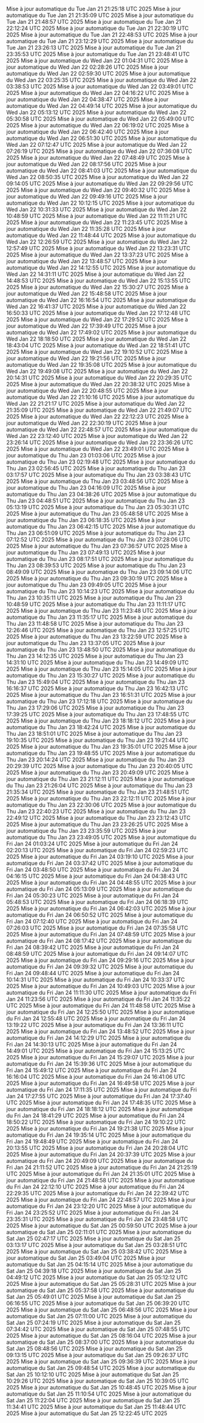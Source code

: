 Mise à jour automatique du Tue Jan 21 21:25:18 UTC 2025
Mise à jour automatique du Tue Jan 21 21:35:09 UTC 2025
Mise à jour automatique du Tue Jan 21 21:48:57 UTC 2025
Mise à jour automatique du Tue Jan 21 22:12:24 UTC 2025
Mise à jour automatique du Tue Jan 21 22:30:19 UTC 2025
Mise à jour automatique du Tue Jan 21 22:48:53 UTC 2025
Mise à jour automatique du Tue Jan 21 23:12:29 UTC 2025
Mise à jour automatique du Tue Jan 21 23:26:13 UTC 2025
Mise à jour automatique du Tue Jan 21 23:35:53 UTC 2025
Mise à jour automatique du Tue Jan 21 23:48:41 UTC 2025
Mise à jour automatique du Wed Jan 22 01:04:31 UTC 2025
Mise à jour automatique du Wed Jan 22 02:28:26 UTC 2025
Mise à jour automatique du Wed Jan 22 02:59:30 UTC 2025
Mise à jour automatique du Wed Jan 22 03:25:35 UTC 2025
Mise à jour automatique du Wed Jan 22 03:38:53 UTC 2025
Mise à jour automatique du Wed Jan 22 03:49:01 UTC 2025
Mise à jour automatique du Wed Jan 22 04:16:22 UTC 2025
Mise à jour automatique du Wed Jan 22 04:38:47 UTC 2025
Mise à jour automatique du Wed Jan 22 04:49:14 UTC 2025
Mise à jour automatique du Wed Jan 22 05:13:12 UTC 2025
Mise à jour automatique du Wed Jan 22 05:30:58 UTC 2025
Mise à jour automatique du Wed Jan 22 05:49:00 UTC 2025
Mise à jour automatique du Wed Jan 22 06:19:02 UTC 2025
Mise à jour automatique du Wed Jan 22 06:42:40 UTC 2025
Mise à jour automatique du Wed Jan 22 06:51:30 UTC 2025
Mise à jour automatique du Wed Jan 22 07:12:47 UTC 2025
Mise à jour automatique du Wed Jan 22 07:26:19 UTC 2025
Mise à jour automatique du Wed Jan 22 07:36:08 UTC 2025
Mise à jour automatique du Wed Jan 22 07:48:49 UTC 2025
Mise à jour automatique du Wed Jan 22 08:17:56 UTC 2025
Mise à jour automatique du Wed Jan 22 08:41:03 UTC 2025
Mise à jour automatique du Wed Jan 22 08:50:35 UTC 2025
Mise à jour automatique du Wed Jan 22 09:14:05 UTC 2025
Mise à jour automatique du Wed Jan 22 09:29:56 UTC 2025
Mise à jour automatique du Wed Jan 22 09:40:32 UTC 2025
Mise à jour automatique du Wed Jan 22 09:49:16 UTC 2025
Mise à jour automatique du Wed Jan 22 10:12:15 UTC 2025
Mise à jour automatique du Wed Jan 22 10:31:33 UTC 2025
Mise à jour automatique du Wed Jan 22 10:48:59 UTC 2025
Mise à jour automatique du Wed Jan 22 11:11:21 UTC 2025
Mise à jour automatique du Wed Jan 22 11:23:45 UTC 2025
Mise à jour automatique du Wed Jan 22 11:35:28 UTC 2025
Mise à jour automatique du Wed Jan 22 11:48:44 UTC 2025
Mise à jour automatique du Wed Jan 22 12:26:59 UTC 2025
Mise à jour automatique du Wed Jan 22 12:57:49 UTC 2025
Mise à jour automatique du Wed Jan 22 13:23:31 UTC 2025
Mise à jour automatique du Wed Jan 22 13:37:23 UTC 2025
Mise à jour automatique du Wed Jan 22 13:48:57 UTC 2025
Mise à jour automatique du Wed Jan 22 14:12:55 UTC 2025
Mise à jour automatique du Wed Jan 22 14:31:11 UTC 2025
Mise à jour automatique du Wed Jan 22 14:48:53 UTC 2025
Mise à jour automatique du Wed Jan 22 15:13:55 UTC 2025
Mise à jour automatique du Wed Jan 22 15:30:27 UTC 2025
Mise à jour automatique du Wed Jan 22 15:48:58 UTC 2025
Mise à jour automatique du Wed Jan 22 16:16:54 UTC 2025
Mise à jour automatique du Wed Jan 22 16:41:37 UTC 2025
Mise à jour automatique du Wed Jan 22 16:50:33 UTC 2025
Mise à jour automatique du Wed Jan 22 17:12:48 UTC 2025
Mise à jour automatique du Wed Jan 22 17:29:52 UTC 2025
Mise à jour automatique du Wed Jan 22 17:39:49 UTC 2025
Mise à jour automatique du Wed Jan 22 17:49:02 UTC 2025
Mise à jour automatique du Wed Jan 22 18:18:50 UTC 2025
Mise à jour automatique du Wed Jan 22 18:43:04 UTC 2025
Mise à jour automatique du Wed Jan 22 18:51:41 UTC 2025
Mise à jour automatique du Wed Jan 22 19:10:52 UTC 2025
Mise à jour automatique du Wed Jan 22 19:21:56 UTC 2025
Mise à jour automatique du Wed Jan 22 19:35:08 UTC 2025
Mise à jour automatique du Wed Jan 22 19:49:08 UTC 2025
Mise à jour automatique du Wed Jan 22 20:14:31 UTC 2025
Mise à jour automatique du Wed Jan 22 20:29:35 UTC 2025
Mise à jour automatique du Wed Jan 22 20:38:32 UTC 2025
Mise à jour automatique du Wed Jan 22 20:48:55 UTC 2025
Mise à jour automatique du Wed Jan 22 21:10:16 UTC 2025
Mise à jour automatique du Wed Jan 22 21:21:17 UTC 2025
Mise à jour automatique du Wed Jan 22 21:35:09 UTC 2025
Mise à jour automatique du Wed Jan 22 21:49:07 UTC 2025
Mise à jour automatique du Wed Jan 22 22:12:23 UTC 2025
Mise à jour automatique du Wed Jan 22 22:30:19 UTC 2025
Mise à jour automatique du Wed Jan 22 22:48:57 UTC 2025
Mise à jour automatique du Wed Jan 22 23:12:40 UTC 2025
Mise à jour automatique du Wed Jan 22 23:26:14 UTC 2025
Mise à jour automatique du Wed Jan 22 23:36:26 UTC 2025
Mise à jour automatique du Wed Jan 22 23:49:01 UTC 2025
Mise à jour automatique du Thu Jan 23 01:03:06 UTC 2025
Mise à jour automatique du Thu Jan 23 02:19:48 UTC 2025
Mise à jour automatique du Thu Jan 23 02:56:45 UTC 2025
Mise à jour automatique du Thu Jan 23 03:17:57 UTC 2025
Mise à jour automatique du Thu Jan 23 03:38:43 UTC 2025
Mise à jour automatique du Thu Jan 23 03:48:56 UTC 2025
Mise à jour automatique du Thu Jan 23 04:16:09 UTC 2025
Mise à jour automatique du Thu Jan 23 04:38:26 UTC 2025
Mise à jour automatique du Thu Jan 23 04:48:51 UTC 2025
Mise à jour automatique du Thu Jan 23 05:13:19 UTC 2025
Mise à jour automatique du Thu Jan 23 05:30:31 UTC 2025
Mise à jour automatique du Thu Jan 23 05:48:58 UTC 2025
Mise à jour automatique du Thu Jan 23 06:18:35 UTC 2025
Mise à jour automatique du Thu Jan 23 06:42:15 UTC 2025
Mise à jour automatique du Thu Jan 23 06:51:09 UTC 2025
Mise à jour automatique du Thu Jan 23 07:12:52 UTC 2025
Mise à jour automatique du Thu Jan 23 07:28:06 UTC 2025
Mise à jour automatique du Thu Jan 23 07:36:57 UTC 2025
Mise à jour automatique du Thu Jan 23 07:49:13 UTC 2025
Mise à jour automatique du Thu Jan 23 08:17:51 UTC 2025
Mise à jour automatique du Thu Jan 23 08:39:53 UTC 2025
Mise à jour automatique du Thu Jan 23 08:49:09 UTC 2025
Mise à jour automatique du Thu Jan 23 09:14:06 UTC 2025
Mise à jour automatique du Thu Jan 23 09:30:19 UTC 2025
Mise à jour automatique du Thu Jan 23 09:49:05 UTC 2025
Mise à jour automatique du Thu Jan 23 10:14:23 UTC 2025
Mise à jour automatique du Thu Jan 23 10:35:11 UTC 2025
Mise à jour automatique du Thu Jan 23 10:48:59 UTC 2025
Mise à jour automatique du Thu Jan 23 11:11:17 UTC 2025
Mise à jour automatique du Thu Jan 23 11:23:48 UTC 2025
Mise à jour automatique du Thu Jan 23 11:35:17 UTC 2025
Mise à jour automatique du Thu Jan 23 11:48:58 UTC 2025
Mise à jour automatique du Thu Jan 23 12:26:46 UTC 2025
Mise à jour automatique du Thu Jan 23 12:57:25 UTC 2025
Mise à jour automatique du Thu Jan 23 13:22:59 UTC 2025
Mise à jour automatique du Thu Jan 23 13:37:05 UTC 2025
Mise à jour automatique du Thu Jan 23 13:48:50 UTC 2025
Mise à jour automatique du Thu Jan 23 14:12:35 UTC 2025
Mise à jour automatique du Thu Jan 23 14:31:10 UTC 2025
Mise à jour automatique du Thu Jan 23 14:49:09 UTC 2025
Mise à jour automatique du Thu Jan 23 15:14:05 UTC 2025
Mise à jour automatique du Thu Jan 23 15:30:27 UTC 2025
Mise à jour automatique du Thu Jan 23 15:49:04 UTC 2025
Mise à jour automatique du Thu Jan 23 16:16:37 UTC 2025
Mise à jour automatique du Thu Jan 23 16:42:13 UTC 2025
Mise à jour automatique du Thu Jan 23 16:51:31 UTC 2025
Mise à jour automatique du Thu Jan 23 17:12:18 UTC 2025
Mise à jour automatique du Thu Jan 23 17:29:06 UTC 2025
Mise à jour automatique du Thu Jan 23 17:39:25 UTC 2025
Mise à jour automatique du Thu Jan 23 17:48:55 UTC 2025
Mise à jour automatique du Thu Jan 23 18:18:12 UTC 2025
Mise à jour automatique du Thu Jan 23 18:42:24 UTC 2025
Mise à jour automatique du Thu Jan 23 18:51:01 UTC 2025
Mise à jour automatique du Thu Jan 23 19:10:35 UTC 2025
Mise à jour automatique du Thu Jan 23 19:21:44 UTC 2025
Mise à jour automatique du Thu Jan 23 19:35:01 UTC 2025
Mise à jour automatique du Thu Jan 23 19:48:55 UTC 2025
Mise à jour automatique du Thu Jan 23 20:14:24 UTC 2025
Mise à jour automatique du Thu Jan 23 20:29:39 UTC 2025
Mise à jour automatique du Thu Jan 23 20:40:05 UTC 2025
Mise à jour automatique du Thu Jan 23 20:49:09 UTC 2025
Mise à jour automatique du Thu Jan 23 21:12:11 UTC 2025
Mise à jour automatique du Thu Jan 23 21:26:04 UTC 2025
Mise à jour automatique du Thu Jan 23 21:35:34 UTC 2025
Mise à jour automatique du Thu Jan 23 21:48:51 UTC 2025
Mise à jour automatique du Thu Jan 23 22:12:11 UTC 2025
Mise à jour automatique du Thu Jan 23 22:30:06 UTC 2025
Mise à jour automatique du Thu Jan 23 22:40:23 UTC 2025
Mise à jour automatique du Thu Jan 23 22:49:12 UTC 2025
Mise à jour automatique du Thu Jan 23 23:12:43 UTC 2025
Mise à jour automatique du Thu Jan 23 23:26:25 UTC 2025
Mise à jour automatique du Thu Jan 23 23:35:59 UTC 2025
Mise à jour automatique du Thu Jan 23 23:49:05 UTC 2025
Mise à jour automatique du Fri Jan 24 01:03:24 UTC 2025
Mise à jour automatique du Fri Jan 24 02:20:13 UTC 2025
Mise à jour automatique du Fri Jan 24 02:59:23 UTC 2025
Mise à jour automatique du Fri Jan 24 03:19:10 UTC 2025
Mise à jour automatique du Fri Jan 24 03:37:42 UTC 2025
Mise à jour automatique du Fri Jan 24 03:48:50 UTC 2025
Mise à jour automatique du Fri Jan 24 04:16:15 UTC 2025
Mise à jour automatique du Fri Jan 24 04:38:43 UTC 2025
Mise à jour automatique du Fri Jan 24 04:48:55 UTC 2025
Mise à jour automatique du Fri Jan 24 05:13:09 UTC 2025
Mise à jour automatique du Fri Jan 24 05:30:23 UTC 2025
Mise à jour automatique du Fri Jan 24 05:48:53 UTC 2025
Mise à jour automatique du Fri Jan 24 06:18:39 UTC 2025
Mise à jour automatique du Fri Jan 24 06:42:03 UTC 2025
Mise à jour automatique du Fri Jan 24 06:50:52 UTC 2025
Mise à jour automatique du Fri Jan 24 07:12:40 UTC 2025
Mise à jour automatique du Fri Jan 24 07:26:03 UTC 2025
Mise à jour automatique du Fri Jan 24 07:35:58 UTC 2025
Mise à jour automatique du Fri Jan 24 07:48:59 UTC 2025
Mise à jour automatique du Fri Jan 24 08:17:42 UTC 2025
Mise à jour automatique du Fri Jan 24 08:39:42 UTC 2025
Mise à jour automatique du Fri Jan 24 08:48:59 UTC 2025
Mise à jour automatique du Fri Jan 24 09:14:07 UTC 2025
Mise à jour automatique du Fri Jan 24 09:29:16 UTC 2025
Mise à jour automatique du Fri Jan 24 09:39:32 UTC 2025
Mise à jour automatique du Fri Jan 24 09:48:44 UTC 2025
Mise à jour automatique du Fri Jan 24 10:14:31 UTC 2025
Mise à jour automatique du Fri Jan 24 10:33:37 UTC 2025
Mise à jour automatique du Fri Jan 24 10:49:03 UTC 2025
Mise à jour automatique du Fri Jan 24 11:11:30 UTC 2025
Mise à jour automatique du Fri Jan 24 11:23:56 UTC 2025
Mise à jour automatique du Fri Jan 24 11:35:22 UTC 2025
Mise à jour automatique du Fri Jan 24 11:48:58 UTC 2025
Mise à jour automatique du Fri Jan 24 12:25:50 UTC 2025
Mise à jour automatique du Fri Jan 24 12:55:48 UTC 2025
Mise à jour automatique du Fri Jan 24 13:19:22 UTC 2025
Mise à jour automatique du Fri Jan 24 13:36:11 UTC 2025
Mise à jour automatique du Fri Jan 24 13:48:52 UTC 2025
Mise à jour automatique du Fri Jan 24 14:12:29 UTC 2025
Mise à jour automatique du Fri Jan 24 14:30:13 UTC 2025
Mise à jour automatique du Fri Jan 24 14:49:01 UTC 2025
Mise à jour automatique du Fri Jan 24 15:13:25 UTC 2025
Mise à jour automatique du Fri Jan 24 15:29:07 UTC 2025
Mise à jour automatique du Fri Jan 24 15:39:36 UTC 2025
Mise à jour automatique du Fri Jan 24 15:49:12 UTC 2025
Mise à jour automatique du Fri Jan 24 16:16:04 UTC 2025
Mise à jour automatique du Fri Jan 24 16:41:06 UTC 2025
Mise à jour automatique du Fri Jan 24 16:49:58 UTC 2025
Mise à jour automatique du Fri Jan 24 17:11:35 UTC 2025
Mise à jour automatique du Fri Jan 24 17:27:55 UTC 2025
Mise à jour automatique du Fri Jan 24 17:37:40 UTC 2025
Mise à jour automatique du Fri Jan 24 17:48:35 UTC 2025
Mise à jour automatique du Fri Jan 24 18:18:12 UTC 2025
Mise à jour automatique du Fri Jan 24 18:41:29 UTC 2025
Mise à jour automatique du Fri Jan 24 18:50:22 UTC 2025
Mise à jour automatique du Fri Jan 24 19:10:22 UTC 2025
Mise à jour automatique du Fri Jan 24 19:21:38 UTC 2025
Mise à jour automatique du Fri Jan 24 19:35:14 UTC 2025
Mise à jour automatique du Fri Jan 24 19:48:49 UTC 2025
Mise à jour automatique du Fri Jan 24 20:13:55 UTC 2025
Mise à jour automatique du Fri Jan 24 20:28:04 UTC 2025
Mise à jour automatique du Fri Jan 24 20:37:39 UTC 2025
Mise à jour automatique du Fri Jan 24 20:49:09 UTC 2025
Mise à jour automatique du Fri Jan 24 21:11:52 UTC 2025
Mise à jour automatique du Fri Jan 24 21:25:19 UTC 2025
Mise à jour automatique du Fri Jan 24 21:35:01 UTC 2025
Mise à jour automatique du Fri Jan 24 21:48:58 UTC 2025
Mise à jour automatique du Fri Jan 24 22:12:10 UTC 2025
Mise à jour automatique du Fri Jan 24 22:29:35 UTC 2025
Mise à jour automatique du Fri Jan 24 22:39:42 UTC 2025
Mise à jour automatique du Fri Jan 24 22:48:57 UTC 2025
Mise à jour automatique du Fri Jan 24 23:12:20 UTC 2025
Mise à jour automatique du Fri Jan 24 23:25:52 UTC 2025
Mise à jour automatique du Fri Jan 24 23:35:31 UTC 2025
Mise à jour automatique du Fri Jan 24 23:48:58 UTC 2025
Mise à jour automatique du Sat Jan 25 00:59:50 UTC 2025
Mise à jour automatique du Sat Jan 25 02:11:01 UTC 2025
Mise à jour automatique du Sat Jan 25 02:47:17 UTC 2025
Mise à jour automatique du Sat Jan 25 03:13:17 UTC 2025
Mise à jour automatique du Sat Jan 25 03:28:51 UTC 2025
Mise à jour automatique du Sat Jan 25 03:38:42 UTC 2025
Mise à jour automatique du Sat Jan 25 03:49:04 UTC 2025
Mise à jour automatique du Sat Jan 25 04:15:14 UTC 2025
Mise à jour automatique du Sat Jan 25 04:39:18 UTC 2025
Mise à jour automatique du Sat Jan 25 04:49:12 UTC 2025
Mise à jour automatique du Sat Jan 25 05:12:12 UTC 2025
Mise à jour automatique du Sat Jan 25 05:28:31 UTC 2025
Mise à jour automatique du Sat Jan 25 05:37:58 UTC 2025
Mise à jour automatique du Sat Jan 25 05:49:01 UTC 2025
Mise à jour automatique du Sat Jan 25 06:16:55 UTC 2025
Mise à jour automatique du Sat Jan 25 06:39:20 UTC 2025
Mise à jour automatique du Sat Jan 25 06:48:56 UTC 2025
Mise à jour automatique du Sat Jan 25 07:11:00 UTC 2025
Mise à jour automatique du Sat Jan 25 07:24:19 UTC 2025
Mise à jour automatique du Sat Jan 25 07:34:42 UTC 2025
Mise à jour automatique du Sat Jan 25 07:48:55 UTC 2025
Mise à jour automatique du Sat Jan 25 08:16:04 UTC 2025
Mise à jour automatique du Sat Jan 25 08:37:00 UTC 2025
Mise à jour automatique du Sat Jan 25 08:48:56 UTC 2025
Mise à jour automatique du Sat Jan 25 09:13:15 UTC 2025
Mise à jour automatique du Sat Jan 25 09:26:37 UTC 2025
Mise à jour automatique du Sat Jan 25 09:36:39 UTC 2025
Mise à jour automatique du Sat Jan 25 09:48:54 UTC 2025
Mise à jour automatique du Sat Jan 25 10:12:10 UTC 2025
Mise à jour automatique du Sat Jan 25 10:29:26 UTC 2025
Mise à jour automatique du Sat Jan 25 10:39:05 UTC 2025
Mise à jour automatique du Sat Jan 25 10:48:45 UTC 2025
Mise à jour automatique du Sat Jan 25 11:10:54 UTC 2025
Mise à jour automatique du Sat Jan 25 11:22:04 UTC 2025
Mise à jour automatique du Sat Jan 25 11:34:41 UTC 2025
Mise à jour automatique du Sat Jan 25 11:48:44 UTC 2025
Mise à jour automatique du Sat Jan 25 12:22:45 UTC 2025
